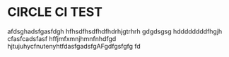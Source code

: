 # CIRCLE CI TEST
afdsghadsfgasfdgh
hfhsdfhsdfhdfhdrhjgtrhrh
gdgdsgsg
hddddddddfhgjh
cfasfcadsfasf
hffjmfxmnjhmnfnhdfgd
hjtujuhycfnutenyhtfdasfgadsfgAFgdfgsfgfg
fd
